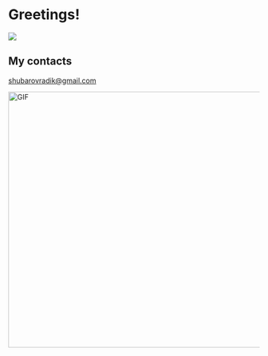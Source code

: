   # Greetings! #
  ![](content/neon.gif) 
  
  
  ## My contacts
  <shubarovradik@gmail.com>
  
<img hight="400" width="514" alt="GIF"  src="https://github.com/RadikShubarov/RadikShubarov/blob/main/content/teambuilding.gif">

